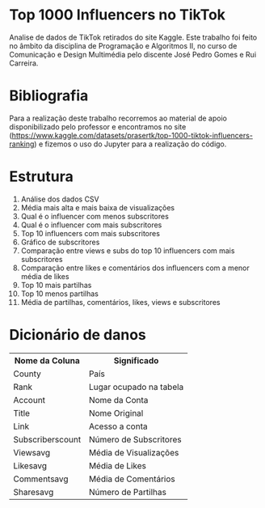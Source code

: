 # Top 1000 Influencers no TikTok

Analise de dados de TikTok retirados do site Kaggle. Este trabalho foi feito no âmbito da disciplina de Programação e Algoritmos II, no curso de Comunicação e Design Multimédia pelo discente José Pedro Gomes e Rui Carreira.

# Bibliografia

Para a realização deste trabalho recorremos ao material de apoio disponibilizado pelo professor e encontramos no site (https://www.kaggle.com/datasets/prasertk/top-1000-tiktok-influencers-ranking) e fizemos o uso do Jupyter para a realização do código.

# Estrutura

1. Análise dos dados CSV
2. Média mais alta e mais baixa de visualizações
3. Qual é o influencer com menos subscritores
4. Qual é o influencer com mais subscritores
5. Top 10 influencers com mais subscritores
6. Gráfico de subscritores
7. Comparação entre views e subs do top 10 influencers com mais subscritores
8. Comparação entre likes e comentários dos influencers com a menor média de likes
9. Top 10 mais partilhas
10. Top 10 menos partilhas
11. Média de partilhas, comentários, likes, views e subscritores 


# Dicionário de danos


<!DOCTYPE html>
<html>
<body>
<table>
  <tr>
    <th>Nome da Coluna
    <th>Significado
  </tr>
  <tr>
    <td>County</td>
    <td>País</td>
  </tr>
    <tr>
    <td>Rank</td>
    <td>Lugar ocupado na tabela</td>
  </tr>

  <tr>
    <td>Account</td>
    <td>Nome da Conta</td>
  </tr>

  <tr>
    <td>Title</td>
    <td>Nome Original</td>
  </tr>

  <tr>
    <td>Link</td>
    <td>Acesso a conta</td>
  </tr>
  
   <tr>
    <td>Subscriberscount</td>
    <td>Número de Subscritores</td>
  </tr>

  <tr>
    <td>Viewsavg</td>
    <td>Média de Visualizações</td>
  </tr>

  <tr>
    <td>Likesavg</td>
    <td>Média de Likes</td>
  </tr>

  <tr>
    <td>Commentsavg</td>
    <td>Média de Comentários</td>
  </tr>
  
   <tr>
    <td>Sharesavg</td>
    <td>Número de Partilhas</td>
  </tr>
  
</table>
</body>
</html>
